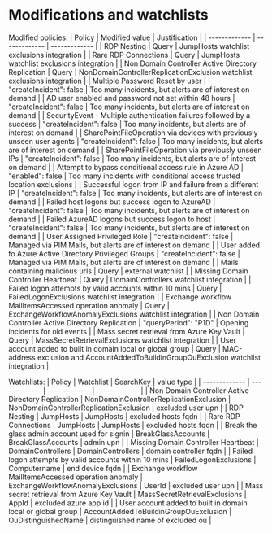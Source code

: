# Modifications and watchlists

Modified policies:
| Policy  | Modified value | Justification |
| ------------- | ------------- | ------------- |
| RDP Nesting | Query | JumpHosts watchlist exclusions integration |
| Rare RDP Connections | Query | JumpHosts watchlist exclusions integration |
| Non Domain Controller Active Directory Replication | Query | NonDomainControllerReplicationExclusion watchlist exclusions integration |
| Multiple Password Reset by user | "createIncident": false  | Too many incidents, but alerts are of interest on demand |
| AD user enabled and password not set within 48 hours | "createIncident": false  | Too many incidents, but alerts are of interest on demand |
| SecurityEvent - Multiple authentication failures followed by a success | "createIncident": false  | Too many incidents, but alerts are of interest on demand |
| SharePointFileOperation via devices with previously unseen user agents | "createIncident": false  | Too many incidents, but alerts are of interest on demand |
| SharePointFileOperation via previously unseen IPs | "createIncident": false  | Too many incidents, but alerts are of interest on demand |
| Attempt to bypass conditional access rule in Azure AD | "enabled": false  | Too many incidents with conditional access trusted location exclusions  |
| Successful logon from IP and failure from a different IP | "createIncident": false  | Too many incidents, but alerts are of interest on demand |
| Failed host logons but success logon to AzureAD | "createIncident": false  | Too many incidents, but alerts are of interest on demand |
| Failed AzureAD logons but success logon to host | "createIncident": false  | Too many incidents, but alerts are of interest on demand |
| User Assigned Privileged Role | "createIncident": false  | Managed via PIM Mails, but alerts are of interest on demand |
| User added to Azure Active Directory Privileged Groups | "createIncident": false  | Managed via PIM Mails, but alerts are of interest on demand |
| Mails containing malicious urls | Query | external watchlist |
| Missing Domain Controller Heartbeat | Query | DomainControllers watchlist integration |
| Failed logon attempts by valid accounts within 10 mins | Query | FailedLogonExclusions watchlist integration |
| Exchange workflow MailItemsAccessed operation anomaly | Query | ExchangeWorkflowAnomalyExclusions watchlist integration |
| Non Domain Controller Active Directory Replication | "queryPeriod": "P1D" | Opening incidents for old events |
| Mass secret retrieval from Azure Key Vault | Query | MassSecretRetrievalExclusions watchlist integration |
| User account added to built in domain local or global group | Query | MAC-address exclusion and AccountAddedToBuildinGroupOuExclusion watchlist integration |

Watchlists:
| Policy  | Watchlist | SearchKey | value type |
| ------------- | ------------- | ------------- | ------------- |
| Non Domain Controller Active Directory Replication | NonDomainControllerReplicationExclusion | NonDomainControllerReplicationExclusion | excluded user upn |
| RDP Nesting | JumpHosts | JumpHosts | excluded hosts fqdn |
| Rare RDP Connections | JumpHosts | JumpHosts | excluded hosts fqdn |
| Break the glass admin account used for signin | BreakGlassAccounts | BreakGlassAccounts | admin upn |
| Missing Domain Controller Heartbeat | DomainControllers | DomainControllers | domain controller fqdn |
| Failed logon attempts by valid accounts within 10 mins | FailedLogonExclusions | Computername | end device fqdn |
| Exchange workflow MailItemsAccessed operation anomaly | ExchangeWorkflowAnomalyExclusions | UserId | excluded user upn |
| Mass secret retrieval from Azure Key Vault | MassSecretRetrievalExclusions | AppId | excluded azure app id |
| User account added to built in domain local or global group | AccountAddedToBuildinGroupOuExclusion | OuDistinguishedName | distinguished name of excluded ou |
